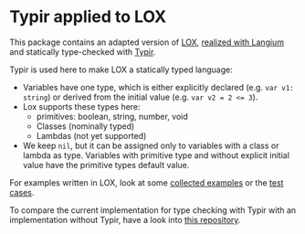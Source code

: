 # Typir applied to LOX

This package contains an adapted version of [LOX](https://craftinginterpreters.com/the-lox-language.html), [realized with Langium](https://github.com/TypeFox/langium-lox) and statically type-checked with [Typir](https://typir.org/).

Typir is used here to make LOX a statically typed language:

- Variables have one type, which is either explicitly declared (e.g. `var v1: string`) or derived from the initial value (e.g. `var v2 = 2 <= 3`).
- Lox supports these types here:
  - primitives: boolean, string, number, void
  - Classes (nominally typed)
  - Lambdas (not yet supported)
- We keep `nil`, but it can be assigned only to variables with a class or lambda as type.
  Variables with primitive type and without explicit initial value have the primitive types default value.

For examples written in LOX, look at some [collected examples](./examples/) or the [test cases](./test/).

To compare the current implementation for type checking with Typir with an implementation without Typir, have a look into [this repository](https://github.com/TypeFox/langium-lox/tree/main/langium/src/language-server/type-system).
